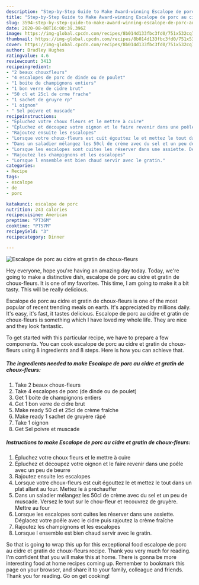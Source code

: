 ```yaml
---
description: "Step-by-Step Guide to Make Award-winning Escalope de porc au cidre et gratin de choux-fleurs"
title: "Step-by-Step Guide to Make Award-winning Escalope de porc au cidre et gratin de choux-fleurs"
slug: 3594-step-by-step-guide-to-make-award-winning-escalope-de-porc-au-cidre-et-gratin-de-choux-fleurs
date: 2020-08-08T16:00:39.396Z
image: https://img-global.cpcdn.com/recipes/8b014d133fbc3fd0/751x532cq70/escalope-de-porc-au-cidre-et-gratin-de-choux-fleurs-photo-principale-de-la-recette.jpg
thumbnail: https://img-global.cpcdn.com/recipes/8b014d133fbc3fd0/751x532cq70/escalope-de-porc-au-cidre-et-gratin-de-choux-fleurs-photo-principale-de-la-recette.jpg
cover: https://img-global.cpcdn.com/recipes/8b014d133fbc3fd0/751x532cq70/escalope-de-porc-au-cidre-et-gratin-de-choux-fleurs-photo-principale-de-la-recette.jpg
author: Bradley Hughes
ratingvalue: 4.6
reviewcount: 3413
recipeingredient:
- "2 beaux chouxfleurs"
- "4 escalopes de porc de dinde ou de poulet"
- "1 boite de champignons entiers"
- "1 bon verre de cidre brut"
- "50 cl et 25cl de crme frache"
- "1 sachet de gruyre rp"
- "1 oignon"
- " Sel poivre et muscade"
recipeinstructions:
- "Épluchez votre choux fleurs et le mettre à cuire"
- "Épluchez et découpez votre oignon et le faire revenir dans une poêle avec un peu de beurre"
- "Rajoutez ensuite les escalopes"
- "Lorsque votre choux-fleurs est cuit égouttez le et mettez le tout dans un plat allant au four. Mettez le à préchauffer"
- "Dans un saladier mélangez les 50cl de crème avec du sel et un peu de muscade. Versez le tout sur le chou-fleur et recouvrez de gruyère. Mettre au four"
- "Lorsque les escalopes sont cuites les réserver dans une assiette. Déglacez votre poêle avec le cidre puis rajoutez la crème fraîche"
- "Rajoutez les champignons et les escalopes"
- "Lorsque l ensemble est bien chaud servir avec le gratin."
categories:
- Recipe
tags:
- escalope
- de
- porc

katakunci: escalope de porc 
nutrition: 243 calories
recipecuisine: American
preptime: "PT36M"
cooktime: "PT57M"
recipeyield: "3"
recipecategory: Dinner

---
```



![Escalope de porc au cidre et gratin de choux-fleurs](https://img-global.cpcdn.com/recipes/8b014d133fbc3fd0/751x532cq70/escalope-de-porc-au-cidre-et-gratin-de-choux-fleurs-photo-principale-de-la-recette.jpg)

Hey everyone, hope you're having an amazing day today. Today, we're going to make a distinctive dish, escalope de porc au cidre et gratin de choux-fleurs. It is one of my favorites. This time, I am going to make it a bit tasty. This will be really delicious.

Escalope de porc au cidre et gratin de choux-fleurs is one of the most popular of recent trending meals on earth. It's appreciated by millions daily. It's easy, it's fast, it tastes delicious. Escalope de porc au cidre et gratin de choux-fleurs is something which I have loved my whole life. They are nice and they look fantastic.




To get started with this particular recipe, we have to prepare a few components. You can cook escalope de porc au cidre et gratin de choux-fleurs using 8 ingredients and 8 steps. Here is how you can achieve that.

<!--inarticleads1-->

##### The ingredients needed to make Escalope de porc au cidre et gratin de choux-fleurs:

1. Take 2 beaux choux-fleurs
1. Take 4 escalopes de porc (de dinde ou de poulet)
1. Get 1 boite de champignons entiers
1. Get 1 bon verre de cidre brut
1. Make ready 50 cl et 25cl de crème fraîche
1. Make ready 1 sachet de gruyère râpé
1. Take 1 oignon
1. Get  Sel poivre et muscade




<!--inarticleads2-->

##### Instructions to make Escalope de porc au cidre et gratin de choux-fleurs:

1. Épluchez votre choux fleurs et le mettre à cuire
1. Épluchez et découpez votre oignon et le faire revenir dans une poêle avec un peu de beurre
1. Rajoutez ensuite les escalopes
1. Lorsque votre choux-fleurs est cuit égouttez le et mettez le tout dans un plat allant au four. Mettez le à préchauffer
1. Dans un saladier mélangez les 50cl de crème avec du sel et un peu de muscade. Versez le tout sur le chou-fleur et recouvrez de gruyère. Mettre au four
1. Lorsque les escalopes sont cuites les réserver dans une assiette. Déglacez votre poêle avec le cidre puis rajoutez la crème fraîche
1. Rajoutez les champignons et les escalopes
1. Lorsque l ensemble est bien chaud servir avec le gratin.




So that is going to wrap this up for this exceptional food escalope de porc au cidre et gratin de choux-fleurs recipe. Thank you very much for reading. I'm confident that you will make this at home. There is gonna be more interesting food at home recipes coming up. Remember to bookmark this page on your browser, and share it to your family, colleague and friends. Thank you for reading. Go on get cooking!
